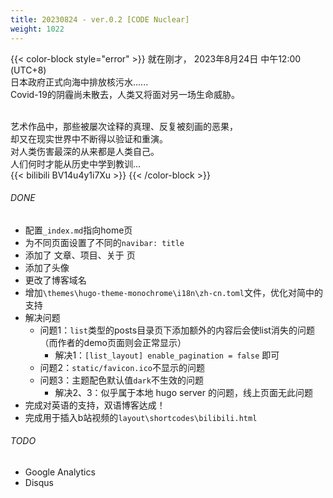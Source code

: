 ```yaml
---
title: 20230824 - ver.0.2 [CODE Nuclear]
weight: 1022
---
```

{{< color-block style="error" >}}
就在刚才，
2023年8月24日 中午12:00 (UTC+8)</br>
日本政府正式向海中排放核污水......</br>
Covid-19的阴霾尚未散去，人类又将面对另一场生命威胁。</br></br>

艺术作品中，那些被屡次诠释的真理、反复被刻画的恶果，</br>
却又在现实世界中不断得以验证和重演。</br>
对人类伤害最深的从来都是人类自己。</br>
人们何时才能从历史中学到教训...</br>
{{< bilibili BV14u4y1i7Xu >}}
{{< /color-block >}}


###### DONE
- 配置`_index.md`指向home页
- 为不同页面设置了不同的`navibar: title`
- 添加了 文章、项目、关于 页
- 添加了头像
- 更改了博客域名
- 增加`\themes\hugo-theme-monochrome\i18n\zh-cn.toml`文件，优化对简中的支持
- 解决问题
    - 问题1：`list`类型的posts目录页下添加额外的内容后会使list消失的问题（而作者的demo页面则会正常显示）
      - 解决1：`[list_layout] enable_pagination = false` 即可
    - 问题2：`static/favicon.ico`不显示的问题
    - 问题3：主题配色默认值`dark`不生效的问题
      - 解决2、3：似乎属于本地 hugo server 的问题，线上页面无此问题
- 完成对英语的支持，双语博客达成！
- 完成用于插入b站视频的`layout\shortcodes\bilibili.html`
###### TODO
- Google Analytics
- Disqus